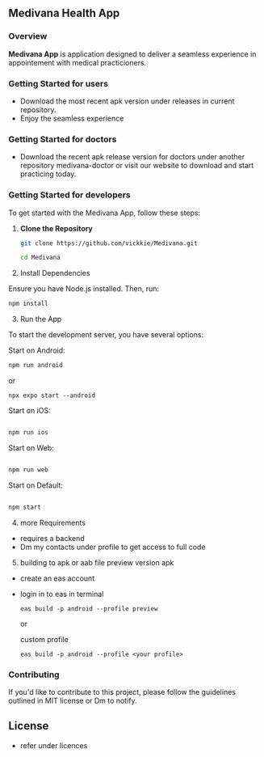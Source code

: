 ## Medivana Health App

### Overview

**Medivana App** is application designed to deliver a seamless experience in appointement with medical practicioners.

### Getting Started for users

- Download the most recent apk version under releases in current repository.
- Enjoy the seamless experience

### Getting Started for doctors

- Download the recent apk release version for doctors under another repository medivana-doctor or visit our website to download and start practicing today.

### Getting Started for developers

To get started with the Medivana App, follow these steps:

1. **Clone the Repository**

   ```bash
   git clone https://github.com/vickkie/Medivana.git

   cd Medivana
   ```

2. Install Dependencies

Ensure you have Node.js installed. Then, run:

```bash
npm install

```

3. Run the App

To start the development server, you have several options:

Start on Android:

```bash
npm run android

```

or

```
npx expo start --android

```

Start on iOS:

```bash

npm run ios

```

Start on Web:

```bash

npm run web
```

Start on Default:

```bash

npm start


```

4. more Requirements

- requires a backend
- Dm my contacts under profile to get access to full code

5. building to apk or aab file
   preview version apk

- create an eas account
- login in to eas in terminal

  ```
  eas build -p android --profile preview

  ```

  or

  custom profile

  ```
  eas build -p android --profile <your profile>

  ```

### Contributing

If you'd like to contribute to this project, please follow the guidelines outlined in MIT license or Dm to notify.

## License

- refer under licences
